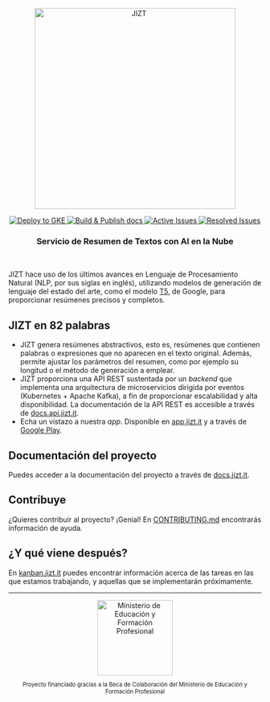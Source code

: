 <p align="center"><img width="400" src="https://github.com/dmlls/jizt/blob/main/img/readme/JIZT-logo.svg" alt="JIZT"></p>

<p align="center" display="inline-block">
  <a href="https://github.com/dmlls/jizt/actions?query=workflow%3A%22Deploy+to+GKE%22">
    <img src="https://github.com/dmlls/jizt/workflows/Deploy%20to%20GKE/badge.svg?branch=main" alt="Deploy to GKE">
  </a>
  <a href="https://docs.jizt.it">
    <img src="https://github.com/dmlls/jizt/actions/workflows/build-docs.yml/badge.svg" alt="Build & Publish docs">
  </a>
  <a href="https://deepsource.io/gh/dmlls/jizt/?ref=repository-badge">
    <img src="https://deepsource.io/gh/dmlls/jizt.svg/?label=active+issues" alt="Active Issues">
  </a>
  <a href="https://deepsource.io/gh/dmlls/jizt/?ref=repository-badge">
    <img src="https://deepsource.io/gh/dmlls/jizt.svg/?label=resolved+issues" alt="Resolved Issues">
  </a>
</p>

<h3 align="center">Servicio de Resumen de Textos con AI en la Nube</h3>
<br/> 

JIZT hace uso de los últimos avances en Lenguaje de Procesamiento Natural (NLP, por sus siglas en inglés), utilizando modelos de generación de lenguaje del estado del arte, como el modelo <a href="https://arxiv.org/abs/1910.10683">T5</a>, de Google, para proporcionar resúmenes precisos y completos.

## JIZT en 82 palabras

- JIZT genera resúmenes abstractivos, esto es, resúmenes que contienen palabras o expresiones que no aparecen en el texto original. Además, permite ajustar los parámetros del resumen, como por ejemplo su longitud o el método de generación a emplear.
- JIZT proporciona una API REST sustentada por un *backend* que implementa una arquitectura de microservicios dirigida por eventos (Kubernetes + Apache Kafka), a fin de proporcionar escalabilidad y alta disponibilidad. La documentación de la API REST es accesible a través de [docs.api.jizt.it](https://docs.api.jizt.it).
- Echa un vistazo a nuestra *app*. Disponible en [app.jizt.it](https://app.jizt.it) y a través de [Google Play](https://play.google.com/store/apps/details?id=it.jizt.app).

## Documentación del proyecto

Puedes acceder a la documentación del proyecto a través de [docs.jizt.it](https://docs.jizt.it).

## Contribuye

¿Quieres contribuir al proyecto? ¡Genial! En [CONTRIBUTING.md](https://github.com/dmlls/jizt/blob/main/CONTRIBUTING.md) encontrarás información de ayuda.

## ¿Y qué viene después?

En <a href="https://board.jizt.it/public/board/c08ea3322e2876652a0581e79d6430e2dc0c27720d8a06d7853e84c3cd2b">kanban.jizt.it</a> puedes encontrar información acerca de las tareas en las que estamos trabajando, y aquellas que se implementarán próximamente.

---

<div align="center">
  <span align="center"> <img width="150" class="center" src="https://github.com/dmlls/jizt/blob/main/img/readme/ministerio-logo.png" alt="Ministerio de Educación y Formación Profesional"></span>
  <p align="center" style="font-size:0.8em">Proyecto financiado gracias a la Beca de Colaboración del Ministerio de Educación y Formación Profesional</p>
</div>
